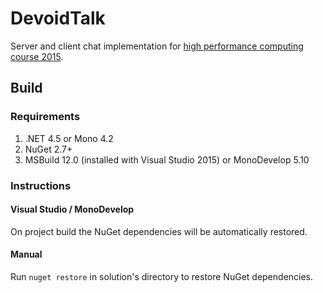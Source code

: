 # DevoidTalk
Server and client chat implementation for [high performance computing course 2015](https://github.com/eugenyk/hpcourse).

## Build

### Requirements
1. .NET 4.5 or Mono 4.2
2. NuGet 2.7+
3. MSBuild 12.0 (installed with Visual Studio 2015) or MonoDevelop 5.10

### Instructions

#### Visual Studio / MonoDevelop
On project build the NuGet dependencies will be automatically restored.

#### Manual
Run `nuget restore` in solution's directory to restore NuGet dependencies.
